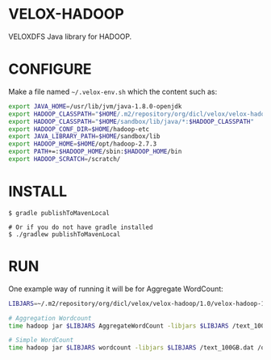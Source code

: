 VELOX-HADOOP
============

VELOXDFS Java library for HADOOP. 


CONFIGURE
=========


Make a file named `~/.velox-env.sh` which the content such as:

```sh
export JAVA_HOME=/usr/lib/jvm/java-1.8.0-openjdk
export HADOOP_CLASSPATH="$HOME/.m2/repository/org/dicl/velox/velox-hadoop/1.0/velox-hadoop-1.0.jar"
export HADOOP_CLASSPATH="$HOME/sandbox/lib/java/*:$HADOOP_CLASSPATH"
export HADOOP_CONF_DIR=$HOME/hadoop-etc
export JAVA_LIBRARY_PATH=$HOME/sandbox/lib
export HADOOP_HOME=$HOME/opt/hadoop-2.7.3
export PATH+=:$HADOOP_HOME/sbin:$HADOOP_HOME/bin
export HADOOP_SCRATCH=/scratch/

```

INSTALL
=======

    $ gradle publishToMavenLocal

    # Or if you do not have gradle installed
    $ ./gradlew publishToMavenLocal


RUN
===

One example way of running it will be for Aggregate WordCount:

```sh
LIBJARS=~/.m2/repository/org/dicl/velox/velox-hadoop/1.0/velox-hadoop-1.0.jar

# Aggregation Wordcount
time hadoop jar $LIBJARS AggregateWordCount -libjars $LIBJARS /text_100GB.dat /output.`date +%N` 1 textinputformat

# Simple WordCount
time hadoop jar $LIBJARS wordcount -libjars $LIBJARS /text_100GB.dat /output.`date +%N`
```
